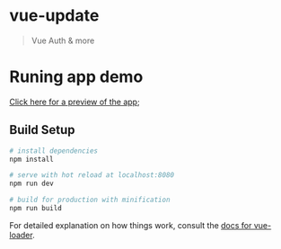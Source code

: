 # vue-update

> Vue Auth & more

# Runing app demo

[Click here for a preview of the app](https://vuejsauth.netlify.com/);

## Build Setup

``` bash
# install dependencies
npm install

# serve with hot reload at localhost:8080
npm run dev

# build for production with minification
npm run build
```

For detailed explanation on how things work, consult the [docs for vue-loader](http://vuejs.github.io/vue-loader).
